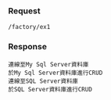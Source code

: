 

### Request 
`/factory/ex1`

### Response
	連線至My Sql Server資料庫
	於My Sql Server資料庫進行CRUD
	連線至SQL Server資料庫
	於SQL Server資料庫進行CRUD